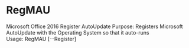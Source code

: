 # RegMAU
Microsoft Office 2016 Register AutoUpdate
Purpose: Registers Microsoft AutoUpdate with the Operating System so that it auto-runs<br>
Usage: RegMAU [--Register]<br>
